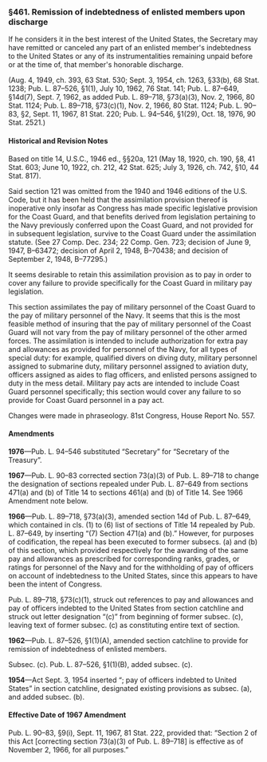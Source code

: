 ### §461. Remission of indebtedness of enlisted members upon discharge ###

If he considers it in the best interest of the United States, the Secretary may have remitted or canceled any part of an enlisted member's indebtedness to the United States or any of its instrumentalities remaining unpaid before or at the time of, that member's honorable discharge.

(Aug. 4, 1949, ch. 393, 63 Stat. 530; Sept. 3, 1954, ch. 1263, §33(b), 68 Stat. 1238; Pub. L. 87–526, §1(1), July 10, 1962, 76 Stat. 141; Pub. L. 87–649, §14d(7), Sept. 7, 1962, as added Pub. L. 89–718, §73(a)(3), Nov. 2, 1966, 80 Stat. 1124; Pub. L. 89–718, §73(c)(1), Nov. 2, 1966, 80 Stat. 1124; Pub. L. 90–83, §2, Sept. 11, 1967, 81 Stat. 220; Pub. L. 94–546, §1(29), Oct. 18, 1976, 90 Stat. 2521.)

#### Historical and Revision Notes ####

Based on title 14, U.S.C., 1946 ed., §§20a, 121 (May 18, 1920, ch. 190, §8, 41 Stat. 603; June 10, 1922, ch. 212, 42 Stat. 625; July 3, 1926, ch. 742, §10, 44 Stat. 817).

Said section 121 was omitted from the 1940 and 1946 editions of the U.S. Code, but it has been held that the assimilation provision thereof is inoperative only insofar as Congress has made specific legislative provision for the Coast Guard, and that benefits derived from legislation pertaining to the Navy previously conferred upon the Coast Guard, and not provided for in subsequent legislation, survive to the Coast Guard under the assimilation statute. (See 27 Comp. Dec. 234; 22 Comp. Gen. 723; decision of June 9, 1947, B–63472; decision of April 2, 1948, B–70438; and decision of September 2, 1948, B–77295.)

It seems desirable to retain this assimilation provision as to pay in order to cover any failure to provide specifically for the Coast Guard in military pay legislation.

This section assimilates the pay of military personnel of the Coast Guard to the pay of military personnel of the Navy. It seems that this is the most feasible method of insuring that the pay of military personnel of the Coast Guard will not vary from the pay of military personnel of the other armed forces. The assimilation is intended to include authorization for extra pay and allowances as provided for personnel of the Navy, for all types of special duty: for example, qualified divers on diving duty, military personnel assigned to submarine duty, military personnel assigned to aviation duty, officers assigned as aides to flag officers, and enlisted persons assigned to duty in the mess detail. Military pay acts are intended to include Coast Guard personnel specifically; this section would cover any failure to so provide for Coast Guard personnel in a pay act.

Changes were made in phraseology. 81st Congress, House Report No. 557.

#### Amendments ####

**1976**—Pub. L. 94–546 substituted “Secretary” for “Secretary of the Treasury”.

**1967**—Pub. L. 90–83 corrected section 73(a)(3) of Pub. L. 89–718 to change the designation of sections repealed under Pub. L. 87–649 from sections 471(a) and (b) of Title 14 to sections 461(a) and (b) of Title 14. See 1966 Amendment note below.

**1966**—Pub. L. 89–718, §73(a)(3), amended section 14d of Pub. L. 87–649, which contained in cls. (1) to (6) list of sections of Title 14 repealed by Pub. L. 87–649, by inserting “(7) Section 471(a) and (b).” However, for purposes of codification, the repeal has been executed to former subsecs. (a) and (b) of this section, which provided respectively for the awarding of the same pay and allowances as prescribed for corresponding ranks, grades, or ratings for personnel of the Navy and for the withholding of pay of officers on account of indebtedness to the United States, since this appears to have been the intent of Congress.

Pub. L. 89–718, §73(c)(1), struck out references to pay and allowances and pay of officers indebted to the United States from section catchline and struck out letter designation “(c)” from beginning of former subsec. (c), leaving text of former subsec. (c) as constituting entire text of section.

**1962**—Pub. L. 87–526, §1(1)(A), amended section catchline to provide for remission of indebtedness of enlisted members.

Subsec. (c). Pub. L. 87–526, §1(1)(B), added subsec. (c).

**1954**—Act Sept. 3, 1954 inserted “; pay of officers indebted to United States” in section catchline, designated existing provisions as subsec. (a), and added subsec. (b).

#### Effective Date of 1967 Amendment ####

Pub. L. 90–83, §9(i), Sept. 11, 1967, 81 Stat. 222, provided that: “Section 2 of this Act [correcting section 73(a)(3) of Pub. L. 89–718] is effective as of November 2, 1966, for all purposes.”